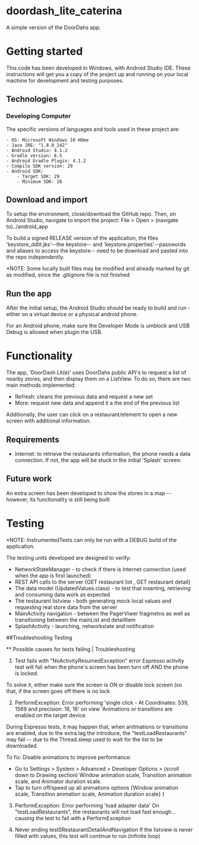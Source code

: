 # doordash_lite_caterina
A simple version of the DoorDahs app.

# Getting started

This code has been developed in Windows, with Android Studio IDE. These instructions will get you a copy of the project up and running on your local machine for development and testing purposes.

## Technologies 

### Developing Computer
The specific versions of languages and tools used in these project are:

    - OS: Microsoft Windows 10 HOme
    - Java JRE: "1.8.0_242"
    - Android Studio: 4.1.2
    - Gradle version: 6.5
    - Android Gradle Plugin: 4.1.2
    - Compile SDK version: 29
    - Android SDK:
    	- Target SDK: 29
    	- Minimum SDK: 26


## Download and import
To setup the environment, close/download the GitHub repo. Then, on Android Studio, navigate to import the project:
File > Open > (navigate to)../android_app

To build a signed RELEASE version of the application, the files 'keystore_ddlit.jks'--the keystore-- and  'keystore.properties'--passwords and aliases to access the keystore-- need to be download and pasted into the repo independently.

*NOTE: Some locally built files may be modified and already marked by git as modified, since the .gitignore file is not finished

## Run the app
After the initial setup, the Android Studio should be ready to build and run - either on a virtual device or a physical android phone.

For an Android phone, make sure the Developer Mode is umblock and USB Debug is allowed when plugin the USB. 

# Functionality

The app, 'DoorDash Lit(e)' uses DoorDahs public API's to request a list of nearby stores, and then display them on a ListView. To do so, there are two main methods implemented:
- Refresh: cleans the previous data and request a new set
- More: request new data and append it a the end of the previous list

Additionally, the user can click on a restaurant/element to open a new screen with additional information.

## Requirements

- Internet: to retrieve the restaurants information, the phone needs a data connection. If not, the app will be stuck in the initial 'Splash' screen.

## Future work

An extra screen has been developed to show the stores in a map -- however, its functionality is still being built

# Testing

*NOTE: InstrumentedTests can only be run with a DEBUG build of the application.

The testing units developed are designed to verify:
- NetworkStateManager - to check if there is Internet connection (used when the app is first launched)
- REST API calls to the server {GET restaurant list , GET restaurant detail}
- The data model (UpdatedValues.class) - to test that inserting, retrieving and consuming data work as expected
- The restaurant listview - both generating mock local values and requesting real store data from the server
- MainActivity navigation - between the PagerViwer fragmetns as well as transitioning between the mainList and detailItem
- SplashActivity - launching, networkstate and notification


##Troubleshooting Testing

** Possible causes for tests failing | Troubleshooting

1) Test fails with "NoActivityResumedException" error
Espresso activity test will fail when the phone's screen has been turn off AND the phone is locked.

To solve it, either make sure the screen is ON or disable lock screen (so that, if the screen goes off there is no lock

2) PerformException: Error performing 'single click - At Coordinates: 539, 1569 and precision: 16, 16' on view 'Animations or transitions are enabled on the target device.

During Espresso tests, it may happen that, when anitmations or transitions are enabled, due to the extra lag the introduce, the "testLoadRestaurants" may fail -- due to the Thread.sleep used to wait for the list to be downloaded.

To fix:
Disable animations to improve performance: 
- Go to Settings > System > Advanced > Developer Options > (scroll down to Drawing section) Window animation scale, Transition animation scale, and Animator duration scale.
- Tap to turn off/speed up all animations options {Window animation scale, Transition animation scale, Animation duration scale}
}

3) PerformException: Error performing 'load adapter data' 
On "testLoadRestaurants", the restaurants will not load fast enough... causing the test to fail with a PerformException

4) Never ending test5RestaurantDetailAndNavigation
If the listview is never filled with values, this test will continue to run (infinite loop)
 


